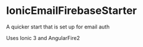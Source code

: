 # IonicEmailFirebaseStarter

A quicker start that is set up for email auth

Uses Ionic 3 and AngularFire2
